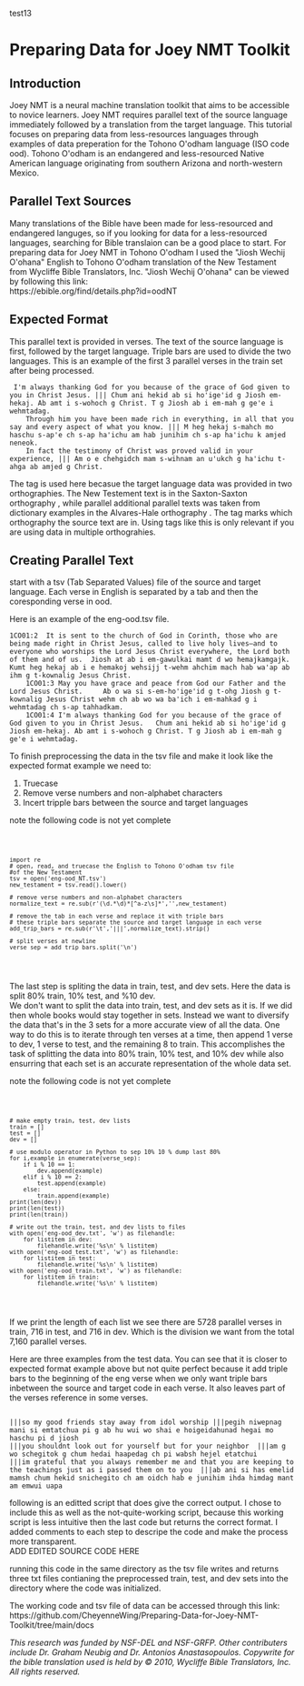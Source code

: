 <p> test13</p>
<h1>Preparing Data for Joey NMT Toolkit</h1>

<h2>Introduction</h2>

<p>Joey NMT is a neural machine translation toolkit that aims to be accessible to novice learners.
 Joey NMT requires parallel text of the source language immediately followed by a translation from the       target language. This tutorial focuses on preparing data from less-resources languages through examples of  data preperation for the Tohono O'odham language (ISO code ood). Tohono O'odham is an endangered and less-resourced Native American language originating from southern Arizona and north-western Mexico.
</p>

<h2> Parallel Text Sources</h2>  

<p>Many translations of the Bible have been made for less-resourced and endangered languges, so if you looking for data for a less-resourced languages, searching for Bible translaion can be a good place to start. For preparing data for Joey NMT in Tohono O'odham I used the "Jiosh Wechij O'ohana" English to Tohono O'odham translation of the New Testament from Wycliffe Bible Translators, Inc. "Jiosh Wechij O'ohana" can be viewed by following this link:<br> https://ebible.org/find/details.php?id=oodNT 
</p>

<h2> Expected Format</h2>

 <p>This parallel text is provided in verses. The text of the source language is first, followed by the target language. Triple bars are used to divide the two languages. This is an example of the first 3 parallel verses in the train set after being processed.
</p>

<pre><code> I'm always thanking God for you because of the grace of God given to you in Christ Jesus. ||| Chum ani hekid ab si hoꞌigeꞌid g Jiosh em-hekaj. Ab amt i s-wohoch g Christ. T g Jiosh ab i em-mah g geꞌe i wehmtadag.
    Through him you have been made rich in everything, in all that you say and every aspect of what you know. ||| M heg hekaj s-mahch mo haschu s-apꞌe ch s-ap haꞌichu am hab junihim ch s-ap haꞌichu k amjed neneok.
    In fact the testimony of Christ was proved valid in your experience, ||| Am o e chehgidch mam s-wihnam an uꞌukch g haꞌichu t-ahga ab amjed g Christ.
</code></pre>
    
<p> The tag <sax> is used here becasue the target language data was provided in two orthographies. The New Testement text is in the Saxton-Saxton orthography <sax>, while parallel additional parallel texts was taken from dictionary examples in the Alvares-Hale orthography <ah>. The tag marks which orthography the source text are in. Using tags like this is only relevant if you are using data in multiple orthograhies. 
</p>
  
<h2> Creating Parallel Text</h2> 

<p>start with a tsv (Tab Separated Values) file of the source and target language. Each verse in English is separated by a tab and then the coresponding verse in ood. 
</p>

<p>Here is an example of the eng-ood.tsv file.
</p>
  
<pre><code>1CO01:2	It is sent to the church of God in Corinth, those who are being made right in Christ Jesus, called to live holy lives—and to everyone who worships the Lord Jesus Christ everywhere, the Lord both of them and of us.  Jiosh at ab i em-gawulkai mamt d wo hemajkamgajk. Kumt heg hekaj ab i e hemakoj wehsijj t-wehm ahchim mach hab waꞌap ab ihm g t-kownalig Jesus Christ.
    1CO01:3	May you have grace and peace from God our Father and the Lord Jesus Christ.  	Ab o wa si s-em-hoꞌigeꞌid g t-ohg Jiosh g t-kownalig Jesus Christ wehm ch ab wo wa baꞌich i em-mahkad g i wehmtadag ch s-ap tahhadkam.
    1CO01:4	I'm always thanking God for you because of the grace of God given to you in Christ Jesus.  	Chum ani hekid ab si hoꞌigeꞌid g Jiosh em-hekaj. Ab amt i s-wohoch g Christ. T g Jiosh ab i em-mah g geꞌe i wehmtadag.
</code></pre>
    
<p> To finish preprocessing the data in the tsv file and make it look like the expected format example we need to: 
</p> 
  
<ol>
  <li>Truecase </li>
  <li>Remove verse numbers and non-alphabet characters </li>
  <li>Incert tripple bars between the source and target languages </li> 
</ol>

<p> note the following code is not yet complete</p>
<pre class="line-number">
  <code class="language-python">
  
    import re
    # open, read, and truecase the English to Tohono O'odham tsv file
    #of the New Testament
    tsv = open('eng-ood_NT.tsv')
    new_testament = tsv.read().lower()
    
    # remove verse numbers and non-alphabet characters
    normalize_text = re.sub(r'(\d.*\d)*[^a-z\s]*','',new_testament)

    # remove the tab in each verse and replace it with triple bars
    # these triple bars separate the source and target language in each verse
    add_trip_bars = re.sub(r'\t','|||',normalize_text).strip()
    
    # split verses at newline
    verse_sep = add_trip_bars.split('\n')
    
  </code>
</pre>

<p> The last step is spliting the data in train, test, and dev sets. Here the data is split 80% train, 10% test, and %10 dev. <br> We don't want to split the data into train, test, and dev sets as it is. If we did then whole books would stay together in sets. Instead we want to diversify the data that's in the 3 sets for a more accurate view of all the data. One way to do this is to iterate through ten verses at a time, then append 1 verse to dev, 1 verse to test, and the remaining 8 to train. This accomplishes the task of splitting the data into 80% train, 10% test, and 10% dev while also ensurring that each set is an accurate representation of the whole data set. 
</p>

<p> note the following code is not yet complete</p>
<pre class="line-number">
  <code class="language-python">
  
    # make empty train, test, dev lists
    train = []
    test = []
    dev = []

    # use modulo operator in Python to sep 10% 10 % dump last 80% 
    for i,example in enumerate(verse_sep):
        if i % 10 == 1:
            dev.append(example)
        elif i % 10 == 2:
            test.append(example)
        else:
            train.append(example)
    print(len(dev))
    print(len(test))
    print(len(train))

    # write out the train, test, and dev lists to files
    with open('eng-ood_dev.txt', 'w') as filehandle:
        for listitem in dev:
            filehandle.write('%s\n' % listitem)
    with open('eng-ood_test.txt', 'w') as filehandle:
        for listitem in test:
            filehandle.write('%s\n' % listitem)
    with open('eng-ood_train.txt', 'w') as filehandle:
        for listitem in train:
            filehandle.write('%s\n' % listitem)
  
  </code>
</pre>

<p> If we print the length of each list we see there are 5728 parallel verses in train, 716 in test, and 716 in dev. Which is the division we want from the total 7,160 parallel verses. </p> 

Here are three examples from the test data. You can see that it is closer to expected format example above but not quite perfect because it add triple bars to the beginning of the eng verse when we only want triple bars inbetween the source and target code in each verse. It also leaves part of the verses reference in some verses.

<pre><code>
|||so my good friends stay away from idol worship |||pegih niwepnag mani si emtatchua pi g ab hu wui wo shai e hoigeidahunad hegai mo haschu pi d jiosh  
|||you shouldnt look out for yourself but for your neighbor  |||am g wo schegitok g chum hedai haapedag ch pi wabsh hejel etatchui 
|||im grateful that you always remember me and that you are keeping to the teachings just as i passed them on to you  |||ab ani si has emelid mamsh chum hekid snichegito ch am oidch hab e junihim ihda himdag mant am emwui uapa
</code></pre>


<p> following is an editted script that does give the correct output. I chose to include this as well as the not-quite-working script, because this working script is less intuitive then the last code but returns the correct format. I added comments to each step to descripe the code and make the process more transparent. <br> ADD EDITED SOURCE CODE HERE</p>


<p>running this code in the same directory as the tsv file writes and returns three txt files contianing the preprocessed train, test, and dev sets into the directory where the code was initialized.</p>

<p> The working code and tsv file of data can be accessed through this link:<br> https://github.com/CheyenneWing/Preparing-Data-for-Joey-NMT-Toolkit/tree/main/docs 
</p>

<i>This research was funded by NSF-DEL and NSF-GRFP. Other contributers include Dr. Graham Neubig and Dr. Antonios Anastasopoulos. Copywrite for the bible translation used is held by © 2010, Wycliffe Bible Translators, Inc. All rights reserved.
</i>
